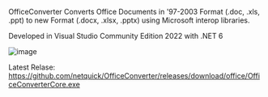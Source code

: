 OfficeConverter
Converts Office Documents in '97-2003 Format (.doc, .xls, .ppt) to new Format (.docx, .xlsx, .pptx) using Microsoft interop libraries.

Developed in Visual Studio Community Edition 2022 with .NET 6

![image](https://github.com/netquick/OfficeConverter/assets/13473003/d9b1c0f3-4c6e-4002-ae3f-968b6cf98a76)

Latest Relase: https://github.com/netquick/OfficeConverter/releases/download/office/OfficeConverterCore.exe
